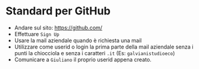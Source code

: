 # Standard per GitHub
- Andare sul sito: https://github.com/
- Effettuare `Sign Up`
- Usare la mail aziendale quando è richiesta una mail
- Utilizzare come userid o login la prima parte della mail aziendale senza i punti la chiocciola e senza i caratteri `.it` (Es: `galvianistudioeco`)
- Comunicare a `Giuliano` il proprio userid appena creato.
